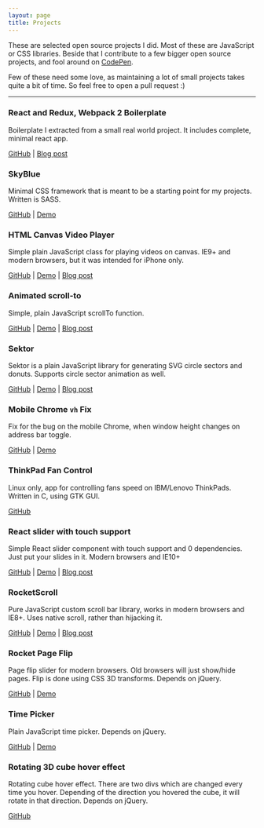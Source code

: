 ```yaml
---
layout: page
title: Projects
---
```


These are selected open source projects I did. Most of these are JavaScript or CSS libraries.
Beside that I contribute to a few bigger open source projects, and fool around on
[CodePen](http://codepen.io/stanko/).

Few of these need some love, as maintaining a lot of small projects takes quite a bit of time.
So feel free to open a pull request :)

-----

### React and Redux, Webpack 2 Boilerplate
Boilerplate I extracted from a small real world project.
It includes complete, minimal react app.

[GitHub](https://github.com/Stanko/react-redux-webpack2-boilerplate) |
[Blog post](/webpack-2-react-redux/)

### SkyBlue
Minimal CSS framework that is meant to be a starting point for my projects.
Written is SASS.

[GitHub](https://github.com/Stanko/skyblue) |
[Demo](http://stanko.github.io/skyblue/)

### HTML Canvas Video Player
Simple plain JavaScript class for playing videos on canvas. IE9+ and modern browsers, but it was intended for iPhone only.

[GitHub](https://github.com/Stanko/html-canvas-video-player) |
[Demo](http://stanko.github.io/html-canvas-video-player/) |
[Blog post](/html-canvas-video-player-ios/)

### Animated scroll-to
Simple, plain JavaScript scrollTo function.

[GitHub](https://github.com/Stanko/animated-scroll-to) |
[Demo](https://stanko.github.io/animated-scroll-to/) |
[Blog post](/animate-window-scroll-to/)

### Sektor

Sektor is a plain JavaScript library for generating SVG circle sectors and donuts.
Supports circle sector animation as well.

[GitHub](https://github.com/Stanko/sektor) |
[Demo](https://stanko.github.io/sektor/) |
[Blog post](/sektor-draw-and-animate-svg-circle-sectors-2016/)

### Mobile Chrome `vh` Fix
Fix for the bug on the mobile Chrome, when window height changes on
address bar toggle.

[GitHub](https://github.com/Stanko/mobile-chrome-vh-fix) |
[Demo](https://stanko.github.io/mobile-chrome-vh-fix/)

### ThinkPad Fan Control
Linux only, app for controlling fans speed on IBM/Lenovo ThinkPads.
Written in C, using GTK GUI.

[GitHub](https://github.com/Stanko/ThinkPad-Fan-Control)

### React slider with touch support
Simple React slider component with touch support and 0 dependencies.
Just put your slides in it. Modern browsers and IE10+

[GitHub](https://github.com/Stanko/react-slider) |
[Demo](https://stanko.github.io/react-slider/) |
[Blog post](/simple-react-slider/)

### RocketScroll
Pure JavaScript custom scroll bar library, works in modern browsers and IE8+.
Uses native scroll, rather than hijacking it.

[GitHub](https://github.com/Stanko/rocketScroll) |
[Demo](http://stanko.github.io/rocketScroll/) |
[Blog post](/custom-scroll-bars/)

### Rocket Page Flip
Page flip slider for modern browsers. Old browsers will just show/hide pages.
Flip is done using CSS 3D transforms. Depends on jQuery.

[GitHub](https://github.com/Stanko/rocketPageFlip) |
[Demo](https://stanko.github.io/rocketPageFlip/index.html)

### Time Picker
Plain JavaScript time picker. Depends on jQuery.

[GitHub](https://github.com/Stanko/timePicker) |
[Demo](http://stanko.github.io/timePicker/)

### Rotating 3D cube hover effect
Rotating cube hover effect. There are two divs which are changed every time you hover. Depending of the direction you hovered the cube, it will rotate in that direction. Depends on jQuery.

[GitHub](https://github.com/Stanko/cube-3D-rotate-grid)
